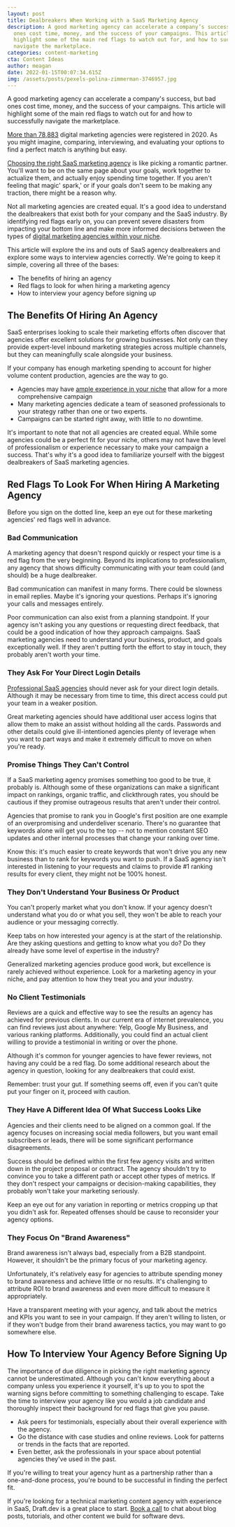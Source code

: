```yaml
---
layout: post
title: Dealbreakers When Working with a SaaS Marketing Agency
description: A good marketing agency can accelerate a company’s success, but bad
  ones cost time, money, and the success of your campaigns. This article will
  highlight some of the main red flags to watch out for, and how to successfully
  navigate the marketplace.
categories: content-marketing
cta: Content Ideas
author: meagan
date: 2022-01-15T00:07:34.615Z
img: /assets/posts/pexels-polina-zimmerman-3746957.jpg
---
```

A good marketing agency can accelerate a company's success, but bad ones cost time, money, and the success of your campaigns. This article will highlight some of the main red flags to watch out for and how to successfully navigate the marketplace.

[More than 78,883](https://www.ibisworld.com/united-states/market-research-reports/advertising-agencies-industry/) digital marketing agencies were registered in 2020. As you might imagine, comparing, interviewing, and evaluating your options to find a perfect match is anything but easy.

[Choosing the right SaaS marketing agency](https://draft.dev/learn/finding-a-b2b-seo-agency-that-works-for-you) is like picking a romantic partner. You'll want to be on the same page about your goals, work together to actualize them, and actually enjoy spending time together. If you aren't feeling that magic' spark,' or if your goals don't seem to be making any traction, there might be a reason why.

Not all marketing agencies are created equal. It's a good idea to understand the dealbreakers that exist both for your company and the SaaS industry. By identifying red flags early on, you can prevent severe disasters from impacting your bottom line and make more informed decisions between the types of [digital marketing agencies within your niche](https://draft.dev/learn/best-b2b-content-marketing-agencies-by-vertical).

This article will explore the ins and outs of SaaS agency dealbreakers and explore some ways to interview agencies correctly. We're going to keep it simple, covering all three of the bases:

* The benefits of hiring an agency
* Red flags to look for when hiring a marketing agency
* How to interview your agency before signing up

## The Benefits Of Hiring An Agency

SaaS enterprises looking to scale their marketing efforts often discover that agencies offer excellent solutions for growing businesses. Not only can they provide expert-level inbound marketing strategies across multiple channels, but they can meaningfully scale alongside your business.

If your company has enough marketing spending to account for higher volume content production, agencies are the way to go.

* Agencies may have [ample experience in your niche](https://2060digital.com/blog/evaluate-digital-marketing-agency/) that allow for a more comprehensive campaign
* Many marketing agencies dedicate a team of seasoned professionals to your strategy rather than one or two experts.
* Campaigns can be started right away, with little to no downtime.

It's important to note that not all agencies are created equal. While some agencies could be a perfect fit for your niche, others may not have the level of professionalism or experience necessary to make your campaign a success. That's why it's a good idea to familiarize yourself with the biggest dealbreakers of SaaS marketing agencies.

## Red Flags To Look For When Hiring A Marketing Agency

Before you sign on the dotted line, keep an eye out for these marketing agencies' red flags well in advance.

### Bad Communication

A marketing agency that doesn't respond quickly or respect your time is a red flag from the very beginning. Beyond its implications to professionalism, any agency that shows difficulty communicating with your team could (and should) be a huge dealbreaker.

Bad communication can manifest in many forms. There could be slowness in email replies. Maybe it's ignoring your questions. Perhaps it's ignoring your calls and messages entirely.

Poor communication can also exist from a planning standpoint. If your agency isn't asking you any questions or requesting direct feedback, that could be a good indication of how they approach campaigns. SaaS marketing agencies need to understand your business, product, and goals exceptionally well. If they aren't putting forth the effort to stay in touch, they probably aren't worth your time.

### They Ask For Your Direct Login Details

[Professional SaaS agencies](https://www.yokellocal.com/blog/digital-marketing-agency-for-small-businesses) should never ask for your direct login details. Although it may be necessary from time to time, this direct access could put your team in a weaker position.

Great marketing agencies should have additional user access logins that allow them to make an assist without holding all the cards. Passwords and other details could give ill-intentioned agencies plenty of leverage when you want to part ways and make it extremely difficult to move on when you're ready.

### Promise Things They Can't Control

If a SaaS marketing agency promises something too good to be true, it probably is. Although some of these organizations can make a significant impact on rankings, organic traffic, and clickthrough rates, you should be cautious if they promise outrageous results that aren't under their control.

Agencies that promise to rank you in Google's first position are one example of an overpromising and underdeliver scenario. There's no guarantee that keywords alone will get you to the top -- not to mention constant SEO updates and other internal processes that change your ranking over time.

Know this: it's much easier to create keywords that won't drive you any new business than to rank for keywords you want to push. If a SaaS agency isn't interested in listening to your requests and claims to provide #1 ranking results for every client, they might not be 100% honest.

### They Don't Understand Your Business Or Product

You can't properly market what you don't know. If your agency doesn't understand what you do or what you sell, they won't be able to reach your audience or your messaging correctly.

Keep tabs on how interested your agency is at the start of the relationship. Are they asking questions and getting to know what you do? Do they already have some level of expertise in the industry?

Generalized marketing agencies produce good work, but excellence is rarely achieved without experience. Look for a marketing agency in your niche, and pay attention to how they treat you and your industry.

### No Client Testimonials

Reviews are a quick and effective way to see the results an agency has achieved for previous clients. In our current era of internet prevalence, you can find reviews just about anywhere: Yelp, Google My Business, and various ranking platforms. Additionally, you could find an actual client willing to provide a testimonial in writing or over the phone.

Although it's common for younger agencies to have fewer reviews, not having any could be a red flag. Do some additional research about the agency in question, looking for any dealbreakers that could exist.

Remember: trust your gut. If something seems off, even if you can't quite put your finger on it, proceed with caution.

### They Have A Different Idea Of What Success Looks Like

Agencies and their clients need to be aligned on a common goal. If the agency focuses on increasing social media followers, but you want email subscribers or leads, there will be some significant performance disagreements.

Success should be defined within the first few agency visits and written down in the project proposal or contract. The agency shouldn't try to convince you to take a different path or accept other types of metrics. If they don't respect your campaigns or decision-making capabilities, they probably won't take your marketing seriously.

Keep an eye out for any variation in reporting or metrics cropping up that you didn't ask for. Repeated offenses should be cause to reconsider your agency options.

### They Focus On "Brand Awareness"

Brand awareness isn't always bad, especially from a B2B standpoint. However, it shouldn't be the primary focus of your marketing agency.

Unfortunately, it's relatively easy for agencies to attribute spending money to brand awareness and achieve little or no results. It's challenging to attribute ROI to brand awareness and even more difficult to measure it appropriately.

Have a transparent meeting with your agency, and talk about the metrics and KPIs you want to see in your campaign. If they aren't willing to listen, or if they won't budge from their brand awareness tactics, you may want to go somewhere else.

## How To Interview Your Agency Before Signing Up

The importance of due diligence in picking the right marketing agency cannot be underestimated. Although you can't know everything about a company unless you experience it yourself, it's up to you to spot the warning signs before committing to something challenging to escape. Take the time to interview your agency like you would a job candidate and thoroughly inspect their background for red flags that give you pause.

* Ask peers for testimonials, especially about their overall experience with the agency.
* Go the distance with case studies and online reviews. Look for patterns or trends in the facts that are reported.
* Even better, ask the professionals in your space about potential agencies they've used in the past.

If you're willing to treat your agency hunt as a partnership rather than a one-and-done process, you're bound to be successful in finding the perfect fit.

If you're looking for a technical marketing content agency with experience in SaaS, Draft.dev is a great place to start. [Book a call](https://draft.dev/call) to chat about blog posts, tutorials, and other content we build for software devs.